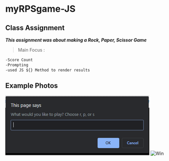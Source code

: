 # myRPSgame-JS

## Class Assignment

***This assignment was about making a Rock, Paper, Scissor Game***

>Main Focus : 
    
    -Score Count
    -Prompting 
    -used JS ${} Method to render results

## Example Photos

![ask](./photos/rpsChoice.png)
![Win](./[photos/]win.png)